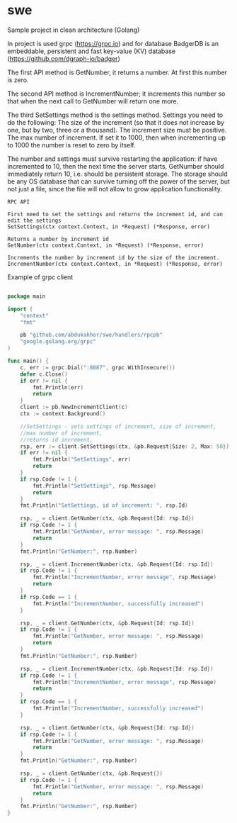 # swe
Sample project in clean architecture (Golang)

In project is used grpc (https://grpc.io) and for database BadgerDB is 
an embeddable, persistent and fast key-value (KV) database (https://github.com/dgraph-io/badger)



The first API method is GetNumber, it returns a number. At first this number is zero.

The second API method is IncrementNumber; it increments this number so that when
the next call to GetNumber will return one more.

The third SetSettings method is the settings method. Settings you need to do the following:
The size of the increment (so that it does not increase by one, but by two, three or a thousand).
The increment size must be positive.
The max number of increment. If set it to 1000, then when incrementing
up to 1000 the number is reset to zero by itself.

The number and settings must survive restarting the application: if have incremented to 10,
then the next time the server starts, GetNumber should immediately return 10, i.e. should be
persistent storage. The storage should be any OS database that can survive
turning off the power of the server, but not just a file, since the file will not allow to grow
application functionality.

```
RPC API

First need to set the settings and returns the increment id, and can edit the settings
SetSettings(ctx context.Context, in *Request) (*Response, error)

Returns a number by increment id
GetNumber(ctx context.Context, in *Request) (*Response, error)

Increments the number by increment id by the size of the increment.
IncrementNumber(ctx context.Context, in *Request) (*Response, error) 

```


Example of grpc client 

```Go

package main

import (
	"context"
	"fmt"

	pb "github.com/abdukahhor/swe/handlers/rpcpb"
	"google.golang.org/grpc"
)

func main() {
	c, err := grpc.Dial(":8087", grpc.WithInsecure())
	defer c.Close()
	if err != nil {
		fmt.Println(err)
		return
	}
	client := pb.NewIncrementClient(c)
	ctx := context.Background()

	//SetSettings - sets settings of increment, size of increment, 
	//max number of increment,
	//returns id increment,
	rsp, err := client.SetSettings(ctx, &pb.Request{Size: 2, Max: 50})
	if err != nil {
		fmt.Println("SetSettings", err)
		return
	}
	if rsp.Code != 1 {
		fmt.Println("SetSettings", rsp.Message)
		return
	}
	fmt.Println("SetSettings, id of increment: ", rsp.Id)

	rsp, _ = client.GetNumber(ctx, &pb.Request{Id: rsp.Id})
	if rsp.Code != 1 {
		fmt.Println("GetNumber, error message: ", rsp.Message)
		return
	}
	fmt.Println("GetNumber:", rsp.Number)

	rsp, _ = client.IncrementNumber(ctx, &pb.Request{Id: rsp.Id})
	if rsp.Code != 1 {
		fmt.Println("IncrementNumber, error message", rsp.Message)
		return
	}
	if rsp.Code == 1 {
		fmt.Println("IncrementNumber, successfully increased")
	}

	rsp, _ = client.GetNumber(ctx, &pb.Request{Id: rsp.Id})
	if rsp.Code != 1 {
		fmt.Println("GetNumber, error message: ", rsp.Message)
		return
	}
	fmt.Println("GetNumber:", rsp.Number)

	rsp, _ = client.IncrementNumber(ctx, &pb.Request{Id: rsp.Id})
	if rsp.Code != 1 {
		fmt.Println("IncrementNumber, error message", rsp.Message)
		return
	}
	if rsp.Code == 1 {
		fmt.Println("IncrementNumber, successfully increased")
	}

	rsp, _ = client.GetNumber(ctx, &pb.Request{Id: rsp.Id})
	if rsp.Code != 1 {
		fmt.Println("GetNumber, error message: ", rsp.Message)
		return
	}
	fmt.Println("GetNumber:", rsp.Number)

	rsp, _ = client.GetNumber(ctx, &pb.Request{})
	if rsp.Code != 1 {
		fmt.Println("GetNumber, error message: ", rsp.Message)
		return
	}
	fmt.Println("GetNumber:", rsp.Number)
}


```
